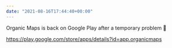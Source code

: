 ```yaml
---
date: "2021-08-16T17:44:40+00:00"
---
```


Organic Maps is back on Google Play after a temporary problem 🎉  
  
<https://play.google.com/store/apps/details?id=app.organicmaps>